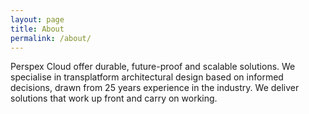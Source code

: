 ```yaml
---
layout: page
title: About
permalink: /about/
---
```


Perspex Cloud offer durable, future-proof and scalable solutions.
  We specialise in transplatform architectural design based on informed decisions, drawn
  from 25 years experience in the industry. We deliver solutions that work up front and carry on working.
  
